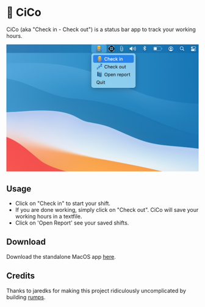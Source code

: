 # 📘 CiCo
CiCo (aka "Check in - Check out") is a status bar app to track your working hours.

![](https://github.com/chrischma/CiCo/blob/main/screenshot.png)

## Usage
* Click on "Check in" to start your shift. 
* If you are done working, simply click on "Check out". CiCo will save your working hours in a textfile. 
* Click on 'Open Report' see your saved shifts. 

## Download
Download the standalone MacOS app [here](https://github.com/chrischma/CiCo/blob/main/CiCo.app.zip).

## Credits
Thanks to jaredks for making this project ridiculously uncomplicated by building [rumps](https://github.com/jaredks/rumps).
